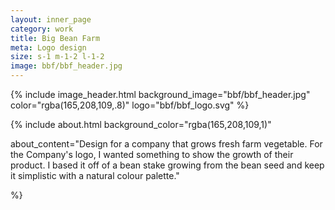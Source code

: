 ```yaml
---
layout: inner_page
category: work
title: Big Bean Farm
meta: Logo design 
size: s-1 m-1-2 l-1-2
image: bbf/bbf_header.jpg
---
```


{% include image_header.html background_image="bbf/bbf_header.jpg" color="rgba(165,208,109,.8)" logo="bbf/bbf_logo.svg" %}

{% include about.html background_color="rgba(165,208,109,1)" 

about_content="Design for a company that grows fresh farm vegetable. For the Company's logo, I wanted something to show the growth of their product. I based it off of a bean stake growing from the bean seed and keep it simplistic with a natural colour palette." 

%}

